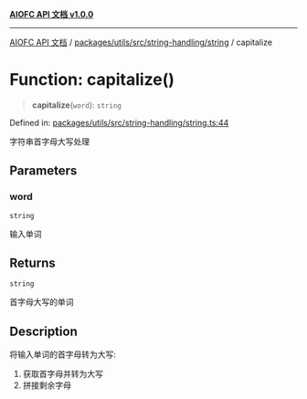 [**AIOFC API 文档 v1.0.0**](../../../../../../README.md)

***

[AIOFC API 文档](../../../../../../modules.md) / [packages/utils/src/string-handling/string](../README.md) / capitalize

# Function: capitalize()

> **capitalize**(`word`): `string`

Defined in: [packages/utils/src/string-handling/string.ts:44](https://github.com/aiofc-nx/aiofc-server-20250113/blob/c42968e9d610c830827b0ce80268360670d99c8b/packages/utils/src/string-handling/string.ts#L44)

字符串首字母大写处理

## Parameters

### word

`string`

输入单词

## Returns

`string`

首字母大写的单词

## Description

将输入单词的首字母转为大写:
1. 获取首字母并转为大写
2. 拼接剩余字母

